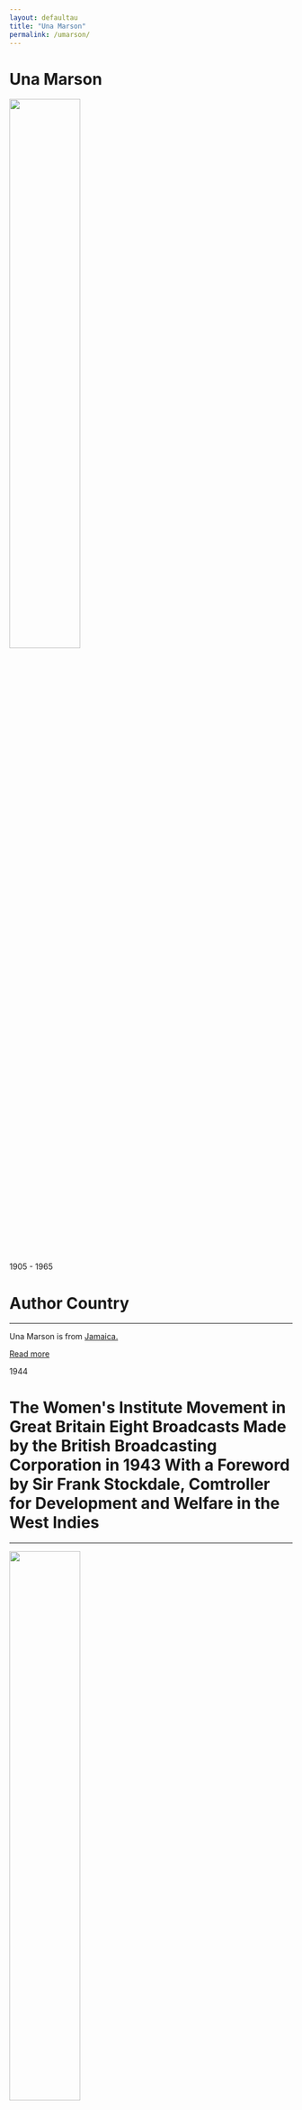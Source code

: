 ```yaml
---
layout: defaultau
title: "Una Marson"
permalink: /umarson/
---
```

<!-- partial:index.partial.html -->
<div class="content">
    <h1>Una Marson</h1>
    <div class="quote">
        <div><img src="https://bluebanyanbooks.com/wp-content/uploads/2020/12/una-marson-thumb.jpg" height="50%" width = "50%" class="logo"></div>
    </div>
    <div class="timeline">
        <div style="padding-bottom:100px;"></div>
        <div class="block">
            <div class="date right"><p class="right">1905 - 1965</p></div>
            <div class="dot"></div>
            <div class="left first">
            <div class="author_country">
                <h1>Author Country</h1><hr>
          <div class="aclocation">  <p> Una Marson is from <a href="{{ site.baseurl }}/4"> Jamaica.</a></p> </div>
                <div class="acreadmore"> <a href="https://en.wikipedia.org/wiki/Una_Marson" target="_blank">Read more</a> </div>
            </div>
            </div>
        </div>
        <div class="block">
            <div class="date left"><p class="left">1944</p></div>
            <div class="dot"></div>
            <div class="right hide">
                <h1>The Women's Institute Movement in Great Britain Eight Broadcasts Made by the British Broadcasting Corporation in 1943 With a Foreword by Sir Frank Stockdale, Comtroller for Development and Welfare in the West Indies</h1><hr>
                <p><img src="https://cdn.vectorstock.com/i/preview-1x/48/06/image-preview-icon-picture-placeholder-vector-31284806.jpg" height="50%" width = "50%"></p>
                <p>Language: English <br/>
                Publisher: Barbados Advocate Co.<br/>
                Pub_location: Fontabelle, Barbados<br/>
                Genre: Nonfiction Book<br/>
                Length: 76</p>
            </div>
        </div>
       <div class="block">
            <div class="date right"><p class="right">2011</p></div>
            <div class="dot"></div>
            <div class="left hide">
                <h1>Selected poems</h1><hr>
                <p><img src="https://www.peepaltreepress.com/sites/default/files/styles/book_cover_large/public/9781845231682.jpg?itok=IDevZzuU" height="50%" width = "50%"></p>
                <p>Language: English <br/>
                Publisher: Peepal Tree<br/>
                Pub_location: Leeds, LDN, England<br/>
                Genre: Biography<br/>
                Length: 184</p>
            </div>
        </div>
         <div class="block">
            <div class="date right"><p class="right">2016</p></div>
            <div class="dot"></div>
            <div class="left hide">
                <h1>Pocomania and London Calling</h1><hr>
                <p><img src="https://images-na.ssl-images-amazon.com/images/I/51A-r9vfCTL._SX320_BO1,204,203,200_.jpg" height="50%" width = "50%"></p>
                <p>Language: English <br/>
                Publisher: Pocomania and London calling<br/>
                Pub_location: Kingston, Jamaica<br/>
                Genre: Fiction (Novel) <br/>
                Length: 154</p>
            </div>
        </div>
        <div style="padding-bottom:100px;"></div>
    </div>
    <!-- partial -->
<script src='https://cdnjs.cloudflare.com/ajax/libs/jquery/3.1.1/jquery.min.js'></script><script  src="{{ site.baseurl }}/assets/js/authorscript.js"></script>